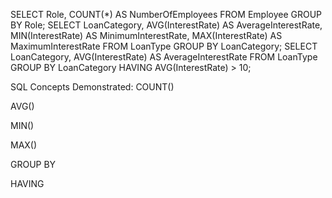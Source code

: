 SELECT 
    Role,
    COUNT(*) AS NumberOfEmployees
FROM Employee
GROUP BY Role;
SELECT 
    LoanCategory,
    AVG(InterestRate) AS AverageInterestRate,
    MIN(InterestRate) AS MinimumInterestRate,
    MAX(InterestRate) AS MaximumInterestRate
FROM LoanType
GROUP BY LoanCategory;
SELECT 
    LoanCategory,
    AVG(InterestRate) AS AverageInterestRate
FROM LoanType
GROUP BY LoanCategory
HAVING AVG(InterestRate) > 10;

 SQL Concepts Demonstrated:
COUNT()

AVG()

MIN()

MAX()

GROUP BY

HAVING
